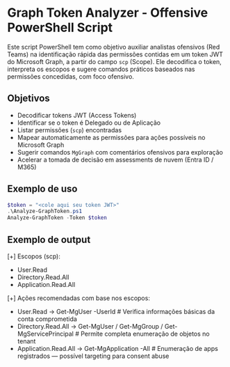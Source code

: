 # Graph Token Analyzer - Offensive PowerShell Script

Este script PowerShell tem como objetivo auxiliar analistas ofensivos (Red Teams) na identificação rápida das permissões contidas em um token JWT do Microsoft Graph, a partir do campo `scp` (Scope). Ele decodifica o token, interpreta os escopos e sugere comandos práticos baseados nas permissões concedidas, com foco ofensivo.

## Objetivos

- Decodificar tokens JWT (Access Tokens)
- Identificar se o token é Delegado ou de Aplicação
- Listar permissões (`scp`) encontradas
- Mapear automaticamente as permissões para ações possíveis no Microsoft Graph
- Sugerir comandos `MgGraph` com comentários ofensivos para exploração
- Acelerar a tomada de decisão em assessments de nuvem (Entra ID / M365)

## Exemplo de uso

```powershell
$token = "<cole aqui seu token JWT>"
.\Analyze-GraphToken.ps1
Analyze-GraphToken -Token $token
```

## Exemplo de output
[+] Escopos (scp):
 - User.Read
 - Directory.Read.All
 - Application.Read.All

[+] Ações recomendadas com base nos escopos:
 - User.Read → Get-MgUser -UserId <me> # Verifica informações básicas da conta comprometida
 - Directory.Read.All → Get-MgUser / Get-MgGroup / Get-MgServicePrincipal # Permite completa enumeração de objetos no tenant
 - Application.Read.All → Get-MgApplication -All # Enumeração de apps registrados — possível targeting para consent abuse
